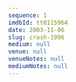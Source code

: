 ```yaml
---
sequence: 1
imdbId: tt0115964
date: 2003-11-06
slug: crash-1996
medium: null
venue: null
venueNotes: null
mediumNotes: null
---
```


